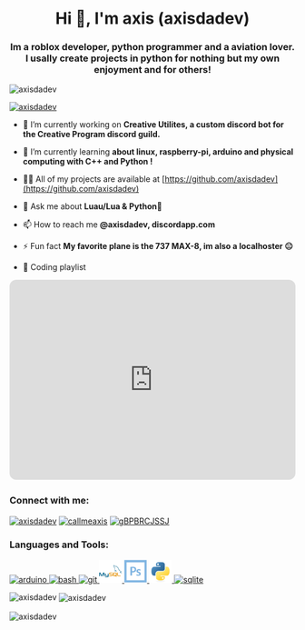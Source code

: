 <h1 align="center">Hi 👋, I'm axis (axisdadev)</h1>
<h3 align="center">Im a roblox developer, python programmer and a aviation lover. I usally create projects in python for nothing but my own enjoyment and for others!</h3>

<p align="left"> <img src="https://komarev.com/ghpvc/?username=axisdadev&label=Profile%20views&color=0e75b6&style=flat" alt="axisdadev" /> </p>

<p align="left"> <a href="https://twitter.com/axisdadev" target="blank"><img src="https://img.shields.io/twitter/follow/axisdadev?logo=twitter&style=for-the-badge" alt="axisdadev" /></a> </p>

- 🔭 I’m currently working on **Creative Utilites, a custom discord bot for the Creative Program discord guild.**

- 🌱 I’m currently learning **about linux, raspberry-pi, arduino and physical computing with C++ and Python !**

- 👨‍💻 All of my projects are available at [https://github.com/axisdadev](https://github.com/axisdadev)

- 💬 Ask me about **Luau/Lua & Python🐍**

- 📫 How to reach me **@axisdadev, discordapp.com**

- ⚡ Fun fact **My favorite plane is the 737 MAX-8, im also a localhoster 😐**

- 🎵 Coding playlist

<iframe style="border-radius:12px" src="https://open.spotify.com/embed/playlist/6vqRHrM4hbMlatVkhYIDlk?utm_source=generator" width="100%" height="352" frameBorder="0" allowfullscreen="" allow="autoplay; clipboard-write; encrypted-media; fullscreen; picture-in-picture" loading="lazy"></iframe>

<h3 align="left">Connect with me:</h3>
<p align="left">
<a href="https://twitter.com/axisdadev" target="blank"><img align="center" src="https://raw.githubusercontent.com/rahuldkjain/github-profile-readme-generator/master/src/images/icons/Social/twitter.svg" alt="axisdadev" height="30" width="40" /></a>
<a href="https://www.youtube.com/channel/UCwpagPP57a64jCH3fTzyrxg" target="blank"><img align="center" src="https://raw.githubusercontent.com/rahuldkjain/github-profile-readme-generator/master/src/images/icons/Social/youtube.svg" alt="callmeaxis" height="30" width="40" /></a>
<a href="https://discord.gg/gBPBRCJSSJ" target="blank"><img align="center" src="https://raw.githubusercontent.com/rahuldkjain/github-profile-readme-generator/master/src/images/icons/Social/discord.svg" alt="gBPBRCJSSJ" height="30" width="40" /></a>
</p>

<h3 align="left">Languages and Tools:</h3>
<p align="left"> <a href="https://www.arduino.cc/" target="_blank" rel="noreferrer"> <img src="https://cdn.worldvectorlogo.com/logos/arduino-1.svg" alt="arduino" width="40" height="40"/> </a> <a href="https://www.gnu.org/software/bash/" target="_blank" rel="noreferrer"> <img src="https://www.vectorlogo.zone/logos/gnu_bash/gnu_bash-icon.svg" alt="bash" width="40" height="40"/> </a> <a href="https://git-scm.com/" target="_blank" rel="noreferrer"> <img src="https://www.vectorlogo.zone/logos/git-scm/git-scm-icon.svg" alt="git" width="40" height="40"/> </a> <a href="https://www.mysql.com/" target="_blank" rel="noreferrer"> <img src="https://raw.githubusercontent.com/devicons/devicon/master/icons/mysql/mysql-original-wordmark.svg" alt="mysql" width="40" height="40"/> </a> <a href="https://www.photoshop.com/en" target="_blank" rel="noreferrer"> <img src="https://raw.githubusercontent.com/devicons/devicon/master/icons/photoshop/photoshop-line.svg" alt="photoshop" width="40" height="40"/> </a> <a href="https://www.python.org" target="_blank" rel="noreferrer"> <img src="https://raw.githubusercontent.com/devicons/devicon/master/icons/python/python-original.svg" alt="python" width="40" height="40"/> </a> <a href="https://www.sqlite.org/" target="_blank" rel="noreferrer"> <img src="https://www.vectorlogo.zone/logos/sqlite/sqlite-icon.svg" alt="sqlite" width="40" height="40"/> </a> </p>

<p><img align="left" src="https://github-readme-stats.vercel.app/api/top-langs?username=axisdadev&show_icons=true&locale=en&layout=compact" alt="axisdadev" /></p>

<p>&nbsp;<img align="center" src="https://github-readme-stats.vercel.app/api?username=axisdadev&show_icons=true&locale=en" alt="axisdadev" /></p>

<p><img align="center" src="https://github-readme-streak-stats.herokuapp.com/?user=axisdadev&" alt="axisdadev" /></p>


